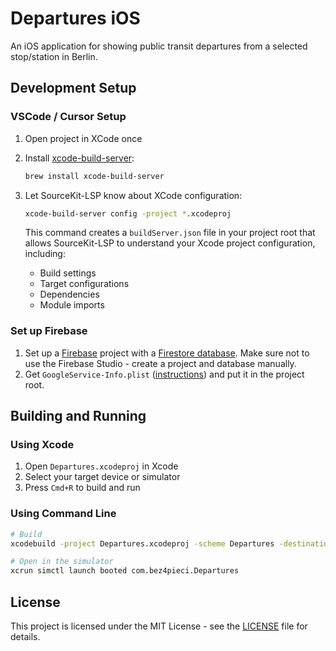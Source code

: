 # Departures iOS

An iOS application for showing public transit departures from a selected stop/station in Berlin.

## Development Setup

### VSCode / Cursor Setup

1. Open project in XCode once

1. Install [xcode-build-server](https://github.com/SolaWing/xcode-build-server):
   ```bash
   brew install xcode-build-server
   ```

1. Let SourceKit-LSP know about XCode configuration:
   ```bash
   xcode-build-server config -project *.xcodeproj
   ```
   
   This command creates a `buildServer.json` file in your project root that allows SourceKit-LSP to understand your Xcode project configuration, including:
   - Build settings
   - Target configurations
   - Dependencies
   - Module imports

### Set up Firebase

1. Set up a [Firebase](https://firebase.google.com/) project with a [Firestore database](https://firebase.google.com/docs/firestore/quickstart). Make sure not to use the Firebase Studio - create a project and database manually.
2. Get `GoogleService-Info.plist` ([instructions](https://firebase.google.com/docs/ios/setup)) and put it in the project root.

## Building and Running

### Using Xcode

1. Open `Departures.xcodeproj` in Xcode
2. Select your target device or simulator
3. Press `Cmd+R` to build and run

### Using Command Line

```bash
# Build
xcodebuild -project Departures.xcodeproj -scheme Departures -destination 'platform=iOS Simulator,name=iPhone 16'

# Open in the simulator
xcrun simctl launch booted com.bez4pieci.Departures
```

## License

This project is licensed under the MIT License - see the [LICENSE](LICENSE) file for details. 